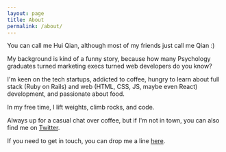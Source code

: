 ```yaml
---
layout: page
title: About
permalink: /about/
---
```


You can call me Hui Qian, although most of my friends just call me Qian :)

My background is kind of a funny story, because how many Psychology graduates turned marketing execs turned web developers do you know?

I'm keen on the tech startups, addicted to coffee, hungry to learn about full stack (Ruby on Rails) and web (HTML, CSS, JS, maybe even React) development, and passionate about food.

In my free time, I lift weights, climb rocks, and code.

Always up for a casual chat over coffee, but if I'm not in town, you can also find me on [Twitter](http://twitter.com/qiannyqianhere).

If you need to get in touch, you can drop me a line [here](mailto:liang.huiqian@gmail.com).
